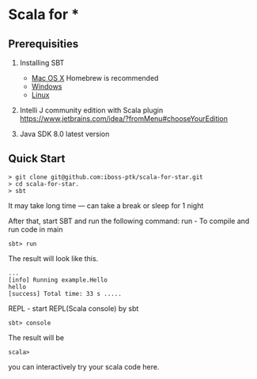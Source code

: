 # Scala for *

## Prerequisities
1. Installing SBT
    - [Mac OS X](http://www.scala-sbt.org/0.13/docs/Installing-sbt-on-Mac.html)
        Homebrew is recommended
    - [Windows](http://www.scala-sbt.org/0.13/docs/Installing-sbt-on-Windows.html)
    - [Linux](http://www.scala-sbt.org/0.13/docs/Installing-sbt-on-Linux.html)
    
2. Intelli J community edition with Scala plugin
    https://www.jetbrains.com/idea/?fromMenu#chooseYourEdition
    
3. Java SDK 8.0 latest version 

## Quick Start
```
> git clone git@github.com:iboss-ptk/scala-for-star.git
> cd scala-for-star.
> sbt
```
It may take long time — can take a break or sleep for 1 night

After that, start SBT and run the following command:
run - To compile and run code in main
```
sbt> run
```

The result will look like this.
```
...
[info] Running example.Hello 
hello
[success] Total time: 33 s .....
```

REPL - start REPL(Scala console) by sbt
```
sbt> console
```
The result will be
```
scala> 
```
you can interactively try your scala code here.

